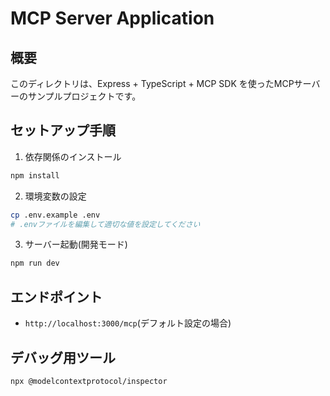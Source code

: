 # MCP Server Application

## 概要
このディレクトリは、Express + TypeScript + MCP SDK を使ったMCPサーバーのサンプルプロジェクトです。

## セットアップ手順

1. 依存関係のインストール
```bash
npm install
```

2. 環境変数の設定
```bash
cp .env.example .env
# .envファイルを編集して適切な値を設定してください
```

3. サーバー起動(開発モード)
```bash
npm run dev
```

## エンドポイント

- `http://localhost:3000/mcp`(デフォルト設定の場合)

## デバッグ用ツール

```bash
npx @modelcontextprotocol/inspector
```